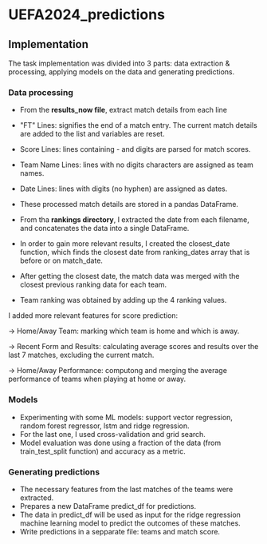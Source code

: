 # UEFA2024_predictions

## Implementation

The task implementation was divided into 3 parts: data extraction & processing, applying models on the data and generating predictions.

### Data processing

- From the **results_now file**, extract match details from each line
- "FT" Lines: signifies the end of a match entry. The current match details are added to the list and variables are reset.
- Score Lines: lines containing - and digits are parsed for match scores.
- Team Name Lines: lines with no digits characters are assigned as team names.
- Date Lines: lines with digits (no hyphen) are assigned as dates.
- These processed match details are stored in a pandas DataFrame.


- From tha **rankings directory**, I extracted the date from each filename, and concatenates the data into a single DataFrame.
- In order to gain more relevant results, I created the closest_date function, which finds the closest date from ranking_dates array that is before or on match_date.
- After getting the closest date, the match data was merged with the closest previous ranking data for each team.
- Team ranking was obtained by adding up the 4 ranking values.

I added more relevant features for score prediction:

-> Home/Away Team: marking which team is home and which is away.

-> Recent Form and Results: calculating average scores and results over the last 7 matches, excluding the current match.

-> Home/Away Performance: computong and merging the average performance of teams when playing at home or away.

### Models
- Experimenting with some ML models: support vector regression, random forest regressor, lstm and ridge regression.
- For the last one, I used cross-validation and grid search.
- Model evaluation was done using a fraction of the data (from train_test_split function) and accuracy as a metric.

### Generating predictions
- The necessary features from the last matches of the teams were extracted.
- Prepares a new DataFrame predict_df for predictions.
- The data in predict_df will be used as input for the ridge regression machine learning model to predict the outcomes of these matches.
- Write predictions in a sepparate file: teams and match score.
